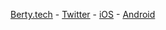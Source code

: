 [Berty.tech](https://berty.tech) - [Twitter](https://twitter.com/berty) - [iOS](https://apps.apple.com/tt/app/berty/id1535500412) - [Android](https://play.google.com/store/apps/details?id=tech.berty.android)

